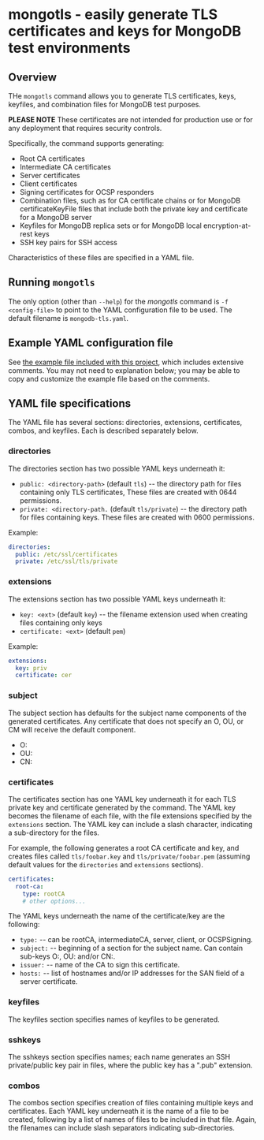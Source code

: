 # mongotls - easily generate TLS certificates and keys for MongoDB test environments

## Overview

THe `mongotls` command allows you to generate TLS certificates, keys, keyfiles, and combination files for MongoDB test purposes. 

**PLEASE NOTE** These certificates are not intended for production use or for any deployment that requires security controls. 

Specifically, the command supports generating:

* Root CA certificates
* Intermediate CA certificates
* Server certificates
* Client certificates
* Signing certificates for OCSP responders
* Combination files, such as for CA certificate chains or for MongoDB certificateKeyFile files that include both the private key and certificate for a MongoDB server
* Keyfiles for MongoDB replica sets or for MongoDB local encryption-at-rest keys
* SSH key pairs for SSH access

Characteristics of these files are specified in a YAML file. 

## Running `mongotls`

The only option (other than `--help`) for the *mongotls* command is `-f <config-file>` to point to the YAML configuration file to be used. The default filename is `mongodb-tls.yaml`. 

## Example YAML configuration file

See [the example file included with this project](mongodb-tls.yaml), which includes extensive comments. You may not need to explanation below; you may be able to copy and customize the example file based on the comments. 

## YAML file specifications

The YAML file has several sections: directories, extensions, certificates, combos, and keyfiles. Each is described separately below.

### directories

The directories section has two possible YAML keys underneath it:

* `public: <directory-path>` (default `tls`) -- the directory path for files containing only TLS certificates, These files are created with 0644 permissions. 
* `private: <directory-path.` (default `tls/private`) -- the directory path for files containing keys. These files are created with 0600 permissions. 

Example:

```yaml
directories:
  public: /etc/ssl/certificates
  private: /etc/ssl/tls/private
```

### extensions

The extensions section has two possible YAML keys underneath it:

* `key: <ext>` (default `key`) -- the filename extension used when creating files containing only keys
* `certificate: <ext>` (default `pem`)

Example:

```yaml
extensions:
  key: priv
  certificate: cer
```

### subject

The subject section has defaults for the subject name components of the generated certificates. Any certificate that does not specify an O, OU, or CM will receive the default component.

* O: <org name>
* OU: <org unit name>
* CN: <common name>

### certificates

The certificates section has one YAML key underneath it for each TLS private key and certificate generated by the command. The YAML key becomes the filename of each file, with the file extensions specified by the `extensions` section. The YAML key can include a slash character, indicating a sub-directory for the files. 

For example, the following generates a root CA certificate and key, and creates files called `tls/foobar.key` and `tls/private/foobar.pem` (assuming default values for the `directories` and `extensions` sections).

```yaml
certificates:
  root-ca:
    type: rootCA
    # other options...
```

The YAML keys underneath the name of the certificate/key are the following:

* `type:` -- can be rootCA, intermediateCA, server, client, or OCSPSigning.
* `subject:` -- beginning of a section for the subject name. Can contain sub-keys O:, OU: and/or CN:. 
* `issuer:` -- name of the CA to sign this certificate.
* `hosts:` -- list of hostnames and/or IP addresses for the SAN field of a server certificate.

### keyfiles

The keyfiles section specifies names of keyfiles to be generated.

### sshkeys

The sshkeys section specifies names; each name generates an SSH private/public key pair in files, where the public key has a ".pub" extension. 

### combos

The combos section specifies creation of files containing multiple keys and certificates. Each YAML key underneath it is the name of a file to be created, following by a list of names of files to be included in that file. Again, the filenames can include slash separators indicating sub-directories. 